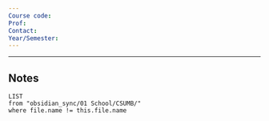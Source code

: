 ```yaml
---
Course code: 
Prof: 
Contact: 
Year/Semester:
---
```

---


## Notes
```dataview
LIST
from "obsidian_sync/01 School/CSUMB/"
where file.name != this.file.name
```